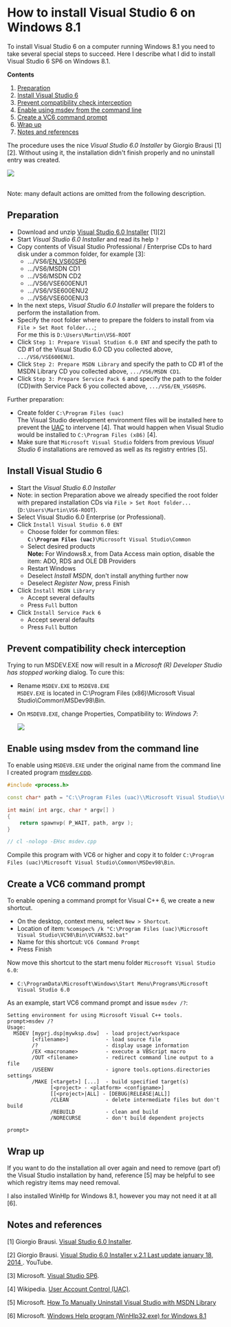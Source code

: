 How to install Visual Studio 6 on Windows 8.1
==============================================

To install Visual Studio 6 on a computer running Windows 8.1 you need to take several special steps to succeed. Here I describe what I did to install Visual Studio 6 SP6 on Windows 8.1. 

**Contents**  
1. [Preparation](#preparation)  
2. [Install Visual Studio 6](#install)  
3. [Prevent compatibility check interception](#compatibility)  
4. [Enable using msdev from the command line](#commandline)  
5. [Create a VC6 command prompt](#prompt)  
6. [Wrap up](#wrapup)  
7. [Notes and references](#references)  

The  procedure uses the nice *Visual Studio 6.0 Installer* by Giorgio Brausi [1][2]. Without using it, the installation didn't finish properly and no uninstall entry was created. 
 
![](https://github.com/martinmoene/martin-moene.blogspot.com/blob/master/How%20to%20install%20Visual%20Studio%206%20on%20Windows%208.1/VisualStudio6.0Installer-v2.1.png?raw=true)

<br>
Note: many default actions are omitted from the following description.

<a name="preparation"></a>
Preparation
-------------
- Download and unzip [Visual Studio 6.0 Installer](http://nuke.vbcorner.net/Articles/VB60/VisualStudio6Installer/tabid/93/language/en-US/Default.aspx) [1][2]
- Start *Visual Studio 6.0 Installer* and read its help `?`
- Copy contents of Visual Studio Professional / Enterprise CDs to hard disk under a common folder, for example [3]: 
	- .../VS6/[EN_VS60SP6](http://www.microsoft.com/en-us/download/details.aspx?id=9183)
	- .../VS6/MSDN CD1
	- .../VS6/MSDN CD2
	- .../VS6/VSE600ENU1
	- .../VS6/VSE600ENU2
	- .../VS6/VSE600ENU3
- In the next steps, *Visual Studio 6.0 Installer* will prepare the folders to perform the installation from.
- Specify the root folder where to prepare the folders to install from via `File > Set Root folder...`;  
	For me this is `D:\Users\Martin\VS6-ROOT`
- Click `Step 1: Prepare Visual Studion 6.0 ENT` and specify the path to CD #1 of the Visual Studio 6.0 CD you collected above, `.../VS6/VSE600ENU1`. 
- Click `Step 2: Prepare MSDN Library` and specify the path to CD #1 of the MSDN Library CD you collected above, `.../VS6/MSDN CD1`.
- Click `Step 3: Prepare Service Pack 6` and specify the path to the folder (CD)with Service Pack 6 you collected above, `.../VS6/EN_VS60SP6`.

Further preparation:
- Create folder `C:\Program Files (uac)`  
	The Visual Studio development environment files will be installed here to prevent the [UAC](http://en.wikipedia.org/wiki/User_Account_Control) to intervene [4]. That would happen when Visual Studio would be installed to `C:\Program Files (x86)` [4].
- Make sure that `Microsoft Visual Studio` folders from previous *Visual Studio 6* installations are removed as well as its registry entries [5].


<a name="install"></a>
Install Visual Studio 6
------------------------

- Start the *Visual Studio 6.0 Installer*
- Note: in section Preparation above we already specified the root folder with prepared installation CDs via `File > Set Root folder...` (`D:\Users\Martin\VS6-ROOT`).
- Select Visual Studio  6.0 Enterprise (or Professional).
- Click `Install Visual Studio 6.0 ENT`
	- Choose folder for common files:  
		**`C:\Program Files (uac)`**`\Microsoft Visual Studio\Common`
	- Select desired products  
		**Note:** For Windows8.x, from Data Access main option, disable the item: ADO, RDS and OLE DB Providers  
	- Restart Windows
	- Deselect *Install MSDN*, don't install anything further now
	- Deselect *Register Now*, press Finish
- Click `Install MSDN Library`
	- Accept several defaults
	- Press `Full` button
- Click `Install Service Pack 6`
	- Accept several defaults
	- Press `Full` button

<a name="compatibility"></a>
Prevent compatibility check interception
------------------------------------------
Trying to run MSDEV.EXE now will result in a *Microsoft (R) Developer Studio has stopped working* dialog. To cure this:

- Rename `MSDEV.EXE` to `MSDEV8.EXE`  
	`MSDEV.EXE` is located in C:\Program Files (x86)\Microsoft Visual Studio\Common\MSDev98\Bin.
- On `MSDEV8.EXE`, change Properties, Compatibility to: *Windows 7*:

	![](https://github.com/martinmoene/martin-moene.blogspot.com/blob/master/How%20to%20install%20Visual%20Studio%206%20on%20Windows%208.1/MSDEV8.EXE-Properties.png?raw=true)


<a name="commandline"></a>
Enable using msdev from the command line
-------------------------------------------
To enable using `MSDEV8.EXE` under the original name from the command line I created program [msdev.cpp](https://github.com/martinmoene/martin-moene.blogspot.com/blob/master/How%20to%20install%20Visual%20Studio%206%20on%20Windows%208.1/msdev.cpp). 
```C++
#include <process.h>

const char* path = "C:\\Program Files (uac)\\Microsoft Visual Studio\\Common\\MSDev98\\Bin\\MSDEV8.EXE";

int main( int argc, char * argv[] )
{
    return spawnvp( P_WAIT, path, argv );
}

// cl -nologo -EHsc msdev.cpp
```

Compile this program with VC6 or higher and copy it to folder `C:\Program Files (uac)\Microsoft Visual Studio\Common\MSDev98\Bin`.

<a name="prompt"></a>
Create a VC6 command prompt
----------------------------
To enable opening a command prompt for Visual C++ 6, we create a new shortcut.
- On the desktop, context menu, select `New > Shortcut`.
- Location of item: `%comspec% /k "C:\Program Files (uac)\Microsoft Visual Studio\VC98\Bin\VCVARS32.bat"`
- Name for this shortcut: `VC6 Command Prompt`
- Press Finish

Now move this shortcut to the start menu folder `Microsoft Visual Studio 6.0`:
- `C:\ProgramData\Microsoft\Windows\Start Menu\Programs\Microsoft Visual Studio 6.0`

As an example, start VC6 command prompt and issue `msdev /?`:

```
Setting environment for using Microsoft Visual C++ tools.
prompt>msdev /?
Usage:
  MSDEV [myprj.dsp|mywksp.dsw]  - load project/workspace
        [<filename>]            - load source file
        /?                      - display usage information
        /EX <macroname>         - execute a VBScript macro
        /OUT <filename>         - redirect command line output to a file
        /USEENV                 - ignore tools.options.directories settings
        /MAKE [<target>] [...]  - build specified target(s)
              [<project> - <platform> <configname>]
              [[<project>|ALL] - [DEBUG|RELEASE|ALL]]
              /CLEAN            - delete intermediate files but don't build
              /REBUILD          - clean and build
              /NORECURSE        - don't build dependent projects

prompt>
```

<a name="wrapup"></a>
Wrap up
---------
If you want to do the installation all over again and need to remove (part of) the Visual Studio installation by hand, reference [5] may be helpful to see which registry items may need removal.

I also installed WinHlp for Windows 8.1, however you may not need it at all [6].


<a name="references"></a>
Notes and references
----------------------
[1] Giorgio Brausi. [Visual Studio 6.0 Installer](http://nuke.vbcorner.net/Articles/VB60/VisualStudio6Installer/tabid/93/language/en-US/Default.aspx).

[2] Giorgio Brausi. [Visual Studio 6.0 Installer v.2.1 Last update january 18, 2014 ](https://www.youtube.com/watch?v=BPGSXTgvFNU). YouTube.

[3] Microsoft. [Visual Studio SP6](http://www.microsoft.com/en-us/download/details.aspx?id=9183).

[4] Wikipedia. [User Account Control (UAC)](http://en.wikipedia.org/wiki/User_Account_Control).

[5] Microsoft. [How To Manually Uninstall Visual Studio with MSDN Library](http://support.microsoft.com/kb/2486971)

[6] Microsoft. [Windows Help program (WinHlp32.exe) for Windows 8.1](http://www.microsoft.com/en-us/download/details.aspx?id=40899)

<!--
[x] Microsoft Community. [UAC and one program used very regulary](http://answers.microsoft.com/en-us/windows/forum/windows_vista-security/uac-and-one-program-used-very-regulary/67bfc4b5-faff-4de4-be48-f395bf1c519d). gbswales, 12/4/2011.

[x] Code Project. [How to install Visual Studio 6 on Windows 7 professional 64bit](http://www.codeproject.com/Tips/408806/How-to-install-Visual-Studio-6-on-Windows-7-profes).
-->
